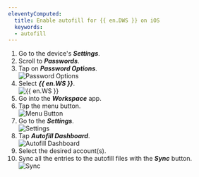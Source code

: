 ```yaml
---
eleventyComputed:
  title: Enable autofill for {{ en.DWS }} on iOS
  keywords: 
  - autofill
---
```

1. Go to the device's ***Settings***.
1. Scroll to ***Passwords***.
1. Tap on ***Password Options***.  
![Password Options](/img/en/kb/KB0045.png)
1. Select ***{{ en.WS }}***.  
![{{ en.WS }}](/img/en/kb/KB0046.png)
1. Go into the ***Workspace*** app.
1. Tap the menu button.  
![Menu Button](/img/en/kb/KB0047.png)
1. Go to the ***Settings***.  
![Settings](/img/en/kb/KB0048.png)
1. Tap ***Autofill Dashboard***.  
![Autofill Dashboard](/img/en/kb/KB0049.png)
1. Select the desired account(s).
1. Sync all the entries to the autofill files with the ***Sync*** button.  
![Sync](/img/en/kb/KB0050.png)
